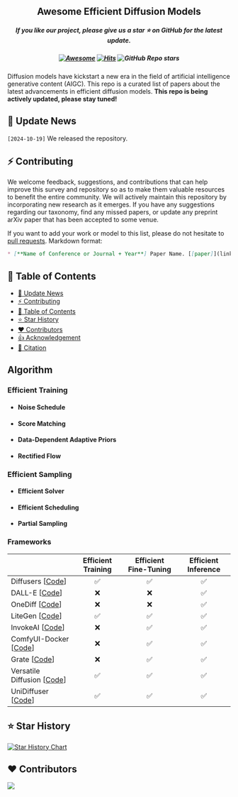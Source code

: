 ﻿<h2 align="center"> Awesome Efficient Diffusion Models <div align=center> </a></h2>
<h5 align="center"> If you like our project, please give us a star ⭐ on GitHub for the latest update.</h5>

<h5 align="center">

   [![Awesome](https://awesome.re/badge.svg)](https://awesome.re)
   [![Hits](https://hits.seeyoufarm.com/api/count/incr/badge.svg?url=https%3A%2F%2Fgithub.com%2FNastyMarcus%2FA-Survey-of-Efficient-Diffusion-Models&count_bg=%2379C83D&title_bg=%23555555&icon=&icon_color=%23E7E7E7&title=hits&edge_flat=false)](https://hits.seeyoufarm.com)
   ![GitHub Repo stars](https://img.shields.io/github/stars/NastyMarcus/A-Survey-of-Efficient-Diffusion-Models)

</h5>

Diffusion models have kickstart a new era in the field of artificial intelligence generative content (AIGC). This repo is a curated list of papers about the latest advancements in efficient diffusion models. **This repo is being actively updated, please stay tuned!**

## 📣 Update News

`[2024-10-19]` We released the repository.

## ⚡ Contributing
We welcome feedback, suggestions, and contributions that can help improve this survey and repository so as to make them valuable resources to benefit the entire community.
We will actively maintain this repository by incorporating new research as it emerges. If you have any suggestions regarding our taxonomy, find any missed papers, or update any preprint arXiv paper that has been accepted to some venue.

If you want to add your work or model to this list, please do not hesitate to [pull requests]([https://github.com/ChaofanTao/autoregressive-vision-survey/pulls](https://github.com/ChaofanTao/autoregressive-vision-survey/pulls)).
Markdown format:

```markdown
* [**Name of Conference or Journal + Year**] Paper Name. [[paper]](link) [[code]](link)
```

## 📖 Table of Contents
- [📣 Update News](#-update-news)
- [⚡ Contributing](#-contributing)
- [📖 Table of Contents](#-table-of-contents)
- [⭐ Star History](#-star-history)
- [♥️ Contributors](#️-contributors)
- [👍 Acknowledgement](#-acknowledgement)
- [📑 Citation](#-citation)


## Algorithm
### Efficient Training
  - #### Noise Schedule
  - #### Score Matching
  - #### Data-Dependent Adaptive Priors
  - #### Rectified Flow
### Efficient Sampling
  - #### Efficient Solver
  - #### Efficient Scheduling
  - #### Partial Sampling 


### Frameworks
<div align="center">

|                                                    | Efficient Training | Efficient Fine-Tuning | Efficient Inference    |
| :-------------------------------------------------------------------- | :------------------: | :---------------------: | :--: |
| Diffusers [[Code](https://github.com/huggingface/diffusers)]            | ✅                   | ✅                     | ✅   |
| DALL-E [[Code](https://github.com/openai/DALL-E)]                       | ❌                   | ❌                     | ✅   |
| OneDiff [[Code](https://github.com/siliconflow/onediff)]                | ❌                   | ❌                     | ✅   |
| LiteGen [[Code](https://github.com/Vchitect/LiteGen)]                   | ✅                   | ✅                     | ✅   |
| InvokeAI [[Code](https://github.com/invoke-ai/InvokeAI)]                | ❌                   | ✅                     | ✅   |
| ComfyUI-Docker [[Code](https://github.com/YanWenKun/ComfyUI-Docker)]    | ❌                   | ✅                     | ✅   |
| Grate [[Code](https://github.com/damian0815/grate)]                     | ❌                   | ✅                     | ✅   |
| Versatile Diffusion [[Code](https://github.com/SHI-Labs/Versatile-Diffusion)]                  | ✅                     | ✅                     | ✅   |
| UniDiffuser [[Code](https://github.com/thu-ml/unidiffuser)]             | ✅                   | ✅                     | ✅   |

</div>

## ⭐ Star History

[![Star History Chart](https://api.star-history.com/svg?repos=NastyMarcus/A-Survey-of-Efficient-Diffusion-Models&type=Date)](https://star-history.com/#NastyMarcus/A-Survey-of-Efficient-Diffusion-Models&Date)

## ♥️ Contributors

<a href="https://github.com/NastyMarcus/A-Survey-of-Efficient-Diffusion-Models/graphs/contributors">
  <img src="https://contrib.rocks/image?repo=NastyMarcus/A-Survey-of-Efficient-Diffusion-Models" />
</a>


<!--
## 👍 Acknowledgement
To be continued


## 📑 Citation

Please consider citing 📑 our papers if our repository is helpful to your work, thanks sincerely!

```BibTeX
To be continued
–->
